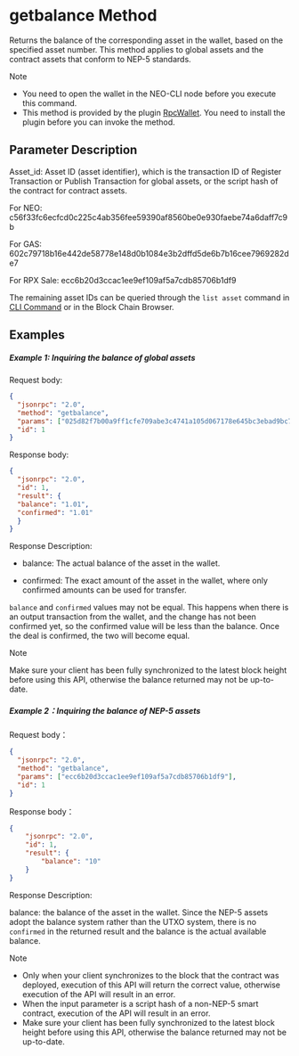 # getbalance Method

Returns the balance of the corresponding asset in the wallet, based on the specified asset number. This method applies to global assets and the contract assets that conform to NEP-5 standards. 

> [!Note]
>
> - You need to open the wallet in the NEO-CLI node before you execute this command.
> - This method is provided by the plugin [RpcWallet](https://github.com/neo-project/neo-plugins/releases). You need to install the plugin before you can invoke the method.

## Parameter Description

Asset_id: Asset ID (asset identifier), which is the transaction ID of Register Transaction or  Publish Transaction for global assets, or the script hash of the contract for contract assets.

For NEO: c56f33fc6ecfcd0c225c4ab356fee59390af8560be0e930faebe74a6daff7c9b

For GAS: 602c79718b16e442de58778e148d0b1084e3b2dffd5de6b7b16cee7969282de7

For RPX Sale: ecc6b20d3ccac1ee9ef109af5a7cdb85706b1df9

The remaining asset IDs can be queried through the `list asset` command in [CLI Command](../../../../node/cli/cli.md) or in the Block Chain Browser.

## Examples 

##### Example 1: Inquiring the balance of global assets

Request body:

```json
{
  "jsonrpc": "2.0",
  "method": "getbalance",
  "params": ["025d82f7b00a9ff1cfe709abe3c4741a105d067178e645bc3ebad9bc79af47d4"],
  "id": 1
}
```

Response body:

```json
{
  "jsonrpc": "2.0",
  "id": 1,
  "result": {
  "balance": "1.01",
  "confirmed": "1.01"
  }
}
```

Response Description:

- balance: The actual balance of the asset in the wallet.

- confirmed: The exact amount of the asset in the wallet, where only confirmed amounts can be used for transfer.

`balance` and `confirmed` values may not be equal. This happens when there is an output transaction from the wallet, and the change has not been confirmed yet, so the confirmed value will be less than the balance. Once the deal is confirmed, the two will become equal.

> [!Note] 
>
> Make sure your client has been fully synchronized to the latest block height before using this API, otherwise the balance returned may not be up-to-date.

##### Example 2：Inquiring the balance of NEP-5 assets

 Request body： 

```json
{
  "jsonrpc": "2.0",
  "method": "getbalance",
  "params": ["ecc6b20d3ccac1ee9ef109af5a7cdb85706b1df9"],
  "id": 1
}
```

 Response body： 

```json
{
    "jsonrpc": "2.0",
    "id": 1,
    "result": {
        "balance": "10"
    }
}
```

Response Description:

balance: the balance of the asset in the wallet. Since the NEP-5 assets adopt the balance system rather than the UTXO system, there is no `confirmed`  in the returned result and the balance is the actual available balance.  

> [!Note]
>
> - Only when your client synchronizes to the block that the contract was deployed, execution of this API will return the correct value, otherwise execution of the API will result in an error. 
> - When the input parameter is a script hash of a non-NEP-5 smart contract, execution of the API will result in an error. 
> - Make sure your client has been fully synchronized to the latest block height before using this API, otherwise the balance returned may not be up-to-date.

